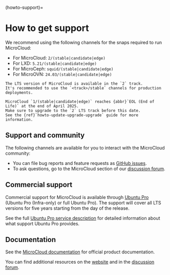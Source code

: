 (howto-support)=
# How to get support

We recommend using the following channels for the snaps required to run MicroCloud:

* For MicroCloud: `2/(stable|candidate|edge)`
* For LXD: `5.21/(stable|candidate|edge)`
* For MicroCeph: `squid/(stable|candidate|edge)`
* For MicroOVN: `24.03/(stable|candidate|edge)`

```{note}
The LTS version of MicroCloud is available in the `2` track.
It's recommended to use the `<track>/stable` channels for production deployments.
```

```{important}
MicroCloud `1/(stable|candidate|edge)` reaches {abbr}`EOL (End of Life)` at the end of April 2025.
Make sure to upgrade to the `2` LTS track before this date.
See the {ref}`howto-update-upgrade-upgrade` guide for more information.
```

## Support and community

The following channels are available for you to interact with the MicroCloud community:

- You can file bug reports and feature requests as [GitHub issues](https://github.com/canonical/microcloud/issues/new).
- To ask questions, go to the MicroCloud section of our [discussion forum](https://discourse.ubuntu.com/c/lxd/microcloud/145).

## Commercial support

Commercial support for MicroCloud is available through [Ubuntu Pro](https://ubuntu.com/support) (Ubuntu Pro (Infra-only) or full Ubuntu Pro).
The support will cover all LTS versions for five years starting from the day of the release.

See the full [Ubuntu Pro service description](https://ubuntu.com/legal/ubuntu-pro-description) for detailed information about what support Ubuntu Pro provides.

## Documentation

See the [MicroCloud documentation](https://canonical-microcloud.readthedocs-hosted.com/) for official product documentation.

You can find additional resources on the [website](https://canonical.com/microcloud) and in the [discussion forum](https://discourse.ubuntu.com/c/lxd/microcloud/145).
